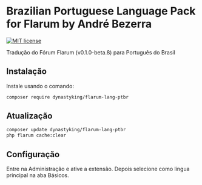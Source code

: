 # Brazilian Portuguese Language Pack for Flarum by André Bezerra
[![MIT license](https://img.shields.io/badge/license-MIT-blue.svg)](https://github.com/DynastyKing/flarum-lang-ptbr/blob/master/LICENSE)

Tradução do Fórum Flarum (v0.1.0-beta.8) para Português do Brasil


## Instalação
Instale usando o comando:

```bash
composer require dynastyking/flarum-lang-ptbr
```

## Atualização
```bash
composer update dynastyking/flarum-lang-ptbr
php flarum cache:clear
```

## Configuração

Entre na Administração e ative a extensão. Depois selecione como lingua principal na aba Básicos.
